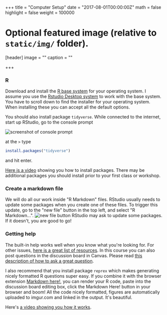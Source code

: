 +++
title = "Computer Setup"
date = "2017-08-01T00:00:00Z"
math = false
highlight = false
weight = 100000
# Optional featured image (relative to `static/img/` folder).
[header]
image = ""
caption = ""

+++


### R

Download and install the [R base system](http://cran.rstudio.com/) for your operating system. I assume you use the [Rstudio Desktop system](http://www.rstudio.com/products/rstudio/download/) to work with the base system. You have to scroll down to find the installer for your operating system. When installing these you can accept all the default options.

You should also install package `tidyverse`. While connected to the internet, start up RStudio, go to the console prompt

![screenshot of console prompt](img/console_prompt_at_startup.png)

at the `>` type

```r
install.packages("tidyverse")
```
and hit enter.

[Here is a video](https://youtu.be/Ks3q0WSQ_eo) showing you how to install packages. There may be additional packages you should install prior to your first class or workshop. 

### Create a markdown file

We will do all our work inside "R Markdown" files. RStudio usually needs to update some packages when you create one of these files. To trigger this update, go to the "new file" button in the top left, and select "R Markdown...". 
![new file button](img/new_file_button.png)
RStudio may ask to update some packages. If it doesn't, you are good to go!

### Getting help

The built-in help works well when you know what you're looking for. For other issues, [here is a great list of resources](http://stackoverflow.com/tags/r/info). In this course you can also post questions in the discussion board in Canvas. Please read [this description of how to ask a great question](http://stackoverflow.com/questions/5963269/how-to-make-a-great-r-reproducible-example).

I also recommend that you install package `reprex` which makes generating nicely formatted R questions super easy. If you combine it with the browser extension [Markdown here!](http://markdown-here.com), you can render your R code, paste into the discussion board editing box, click the Markdown Here! button in your browser and boom! All the code nicely formatted, figures are automatically uploaded to imgur.com and linked in the output. It's beautiful. 

Here's [a video showing you how it works](https://youtu.be/plYQA20CdGg).
